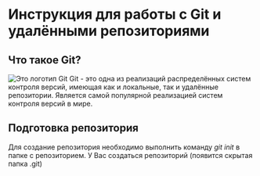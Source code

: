 # Инструкция для работы с Git и удалёнными репозиториями

## Что такое Git?
![Это логотип Git](Git.png)
Git - это одна из реализаций распределённых систем контроля версий, имеющая как и локальные, так и удалённые репозитории. Является самой популярной реализацией систем контроля версий в мире.

## Подготовка репозитория
Для создание репозитория необходимо выполнить команду *git init*  в папке с репозиторием. У Вас создаться репозиторий (появится скрытая папка .git)